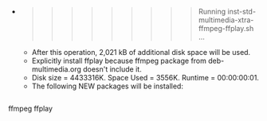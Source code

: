 * >>>>>>>>> Running inst-std-multimedia-xtra-ffmpeg-ffplay.sh ...
  * After this operation, 2,021 kB of additional disk space will be used.
  * Explicitly install ffplay because ffmpeg package from deb-multimedia.org doesn't include it.
  * Disk size = 4433316K. Space Used = 3556K. Runtime = 00:00:00:01.
  * The following NEW packages will be installed:
  ```bash
ffmpeg ffplay
  ```
